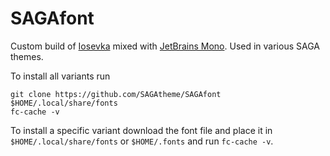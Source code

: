 # SAGAfont
Custom build of [Iosevka](https://github.com/be5invis/Iosevka) mixed with [JetBrains Mono](https://github.com/JetBrains/JetBrainsMono). Used in various SAGA themes. </br>

To install all variants run
```
git clone https://github.com/SAGAtheme/SAGAfont $HOME/.local/share/fonts
fc-cache -v
```

To install a specific variant download the font file and place it in ```$HOME/.local/share/fonts``` or ```$HOME/.fonts``` and run ```fc-cache -v```. 

